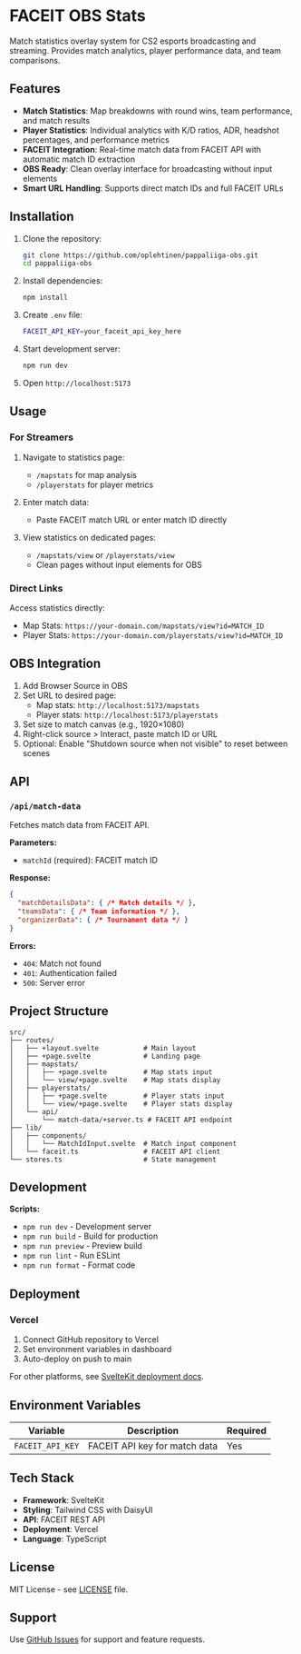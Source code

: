 # FACEIT OBS Stats

Match statistics overlay system for CS2 esports broadcasting and streaming. Provides match analytics, player performance data, and team comparisons.

## Features

- **Match Statistics**: Map breakdowns with round wins, team performance, and match results
- **Player Statistics**: Individual analytics with K/D ratios, ADR, headshot percentages, and performance metrics
- **FACEIT Integration**: Real-time match data from FACEIT API with automatic match ID extraction
- **OBS Ready**: Clean overlay interface for broadcasting without input elements
- **Smart URL Handling**: Supports direct match IDs and full FACEIT URLs

## Installation

1. Clone the repository:
   ```bash
   git clone https://github.com/oplehtinen/pappaliiga-obs.git
   cd pappaliiga-obs
   ```

2. Install dependencies:
   ```bash
   npm install
   ```

3. Create `.env` file:
   ```bash
   FACEIT_API_KEY=your_faceit_api_key_here
   ```

4. Start development server:
   ```bash
   npm run dev
   ```

5. Open `http://localhost:5173`

## Usage

### For Streamers

1. Navigate to statistics page:
   - `/mapstats` for map analysis
   - `/playerstats` for player metrics

2. Enter match data:
   - Paste FACEIT match URL or enter match ID directly

3. View statistics on dedicated pages:
   - `/mapstats/view` or `/playerstats/view`
   - Clean pages without input elements for OBS

### Direct Links

Access statistics directly:
- Map Stats: `https://your-domain.com/mapstats/view?id=MATCH_ID`
- Player Stats: `https://your-domain.com/playerstats/view?id=MATCH_ID`

## OBS Integration

1. Add Browser Source in OBS
2. Set URL to desired page:
   - Map stats: `http://localhost:5173/mapstats`
   - Player stats: `http://localhost:5173/playerstats`
3. Set size to match canvas (e.g., 1920×1080)
4. Right-click source > Interact, paste match ID or URL
5. Optional: Enable "Shutdown source when not visible" to reset between scenes

## API

### `/api/match-data`

Fetches match data from FACEIT API.

**Parameters:**
- `matchId` (required): FACEIT match ID

**Response:**
```json
{
  "matchDetailsData": { /* Match details */ },
  "teamsData": { /* Team information */ },
  "organizerData": { /* Tournament data */ }
}
```

**Errors:**
- `404`: Match not found
- `401`: Authentication failed
- `500`: Server error

## Project Structure

```
src/
├── routes/
│   ├── +layout.svelte           # Main layout
│   ├── +page.svelte             # Landing page
│   ├── mapstats/
│   │   ├── +page.svelte         # Map stats input
│   │   └── view/+page.svelte    # Map stats display
│   ├── playerstats/
│   │   ├── +page.svelte         # Player stats input
│   │   └── view/+page.svelte    # Player stats display
│   └── api/
│       └── match-data/+server.ts # FACEIT API endpoint
├── lib/
│   ├── components/
│   │   └── MatchIdInput.svelte  # Match input component
│   └── faceit.ts                # FACEIT API client
└── stores.ts                    # State management
```

## Development

**Scripts:**
- `npm run dev` - Development server
- `npm run build` - Build for production
- `npm run preview` - Preview build
- `npm run lint` - Run ESLint
- `npm run format` - Format code

## Deployment

### Vercel
1. Connect GitHub repository to Vercel
2. Set environment variables in dashboard
3. Auto-deploy on push to main

For other platforms, see [SvelteKit deployment docs](https://kit.svelte.dev/docs/adapters).

## Environment Variables

| Variable | Description | Required |
|----------|-------------|----------|
| `FACEIT_API_KEY` | FACEIT API key for match data | Yes |

## Tech Stack

- **Framework**: SvelteKit
- **Styling**: Tailwind CSS with DaisyUI
- **API**: FACEIT REST API
- **Deployment**: Vercel
- **Language**: TypeScript

## License

MIT License - see [LICENSE](LICENSE) file.

## Support

Use [GitHub Issues](https://github.com/oplehtinen/pappaliiga-obs/issues) for support and feature requests.
